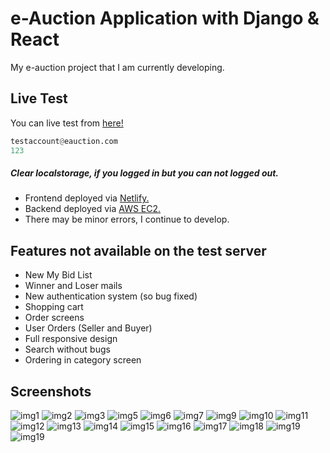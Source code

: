 # e-Auction Application with Django & React

My e-auction project that I am currently developing.

## Live Test

You can live test from [here!](https://nidea1.com.tr)

```python
testaccount@eauction.com
123
```
##### Clear localstorage, if you logged in but you can not logged out.

- Frontend deployed via [Netlify.](https://www.netlify.com)
- Backend deployed via [AWS EC2.](https://aws.amazon.com/ec2/)
- There may be minor errors, I continue to develop.

## Features not available on the test server

- New My Bid List
- Winner and Loser mails
- New authentication system (so bug fixed)
- Shopping cart
- Order screens
- User Orders (Seller and Buyer)
- Full responsive design
- Search without bugs
- Ordering in category screen

## Screenshots

![img1](https://cdn.discordapp.com/attachments/1035852765756411995/1117845844398444594/image.png)
![img2](https://cdn.discordapp.com/attachments/1035852765756411995/1117845778719842455/image.png)
![img3](https://cdn.discordapp.com/attachments/1035852765756411995/1121461190938337390/image.png)
![img5](https://cdn.discordapp.com/attachments/1035852765756411995/1117846190780842075/image.png)
![img6](https://cdn.discordapp.com/attachments/1035852765756411995/1118556949101940787/image.png)
![img7](https://cdn.discordapp.com/attachments/1035852765756411995/1118557007667003452/image.png)
![img9](https://cdn.discordapp.com/attachments/1035852765756411995/1120343199555264584/image.png)
![img10](https://cdn.discordapp.com/attachments/1035852765756411995/1118932173672677498/image.png)
![img11](https://cdn.discordapp.com/attachments/1035852765756411995/1120343338890047618/image.png)
![img12](https://cdn.discordapp.com/attachments/1035852765756411995/1120734141437198447/image.png)
![img13](https://cdn.discordapp.com/attachments/1035852765756411995/1120734374296567941/image.png)
![img14](https://cdn.discordapp.com/attachments/1035852765756411995/1121076033685291078/image.png)
![img15](https://cdn.discordapp.com/attachments/1035852765756411995/1121076191764418651/image.png)
![img16](https://cdn.discordapp.com/attachments/1035852765756411995/1121460423254884413/image.png)
![img17](https://cdn.discordapp.com/attachments/1035852765756411995/1121463138622111874/image.png)
![img18](https://cdn.discordapp.com/attachments/1035852765756411995/1121461889751335084/image.png)
![img19](https://cdn.discordapp.com/attachments/1035852765756411995/1121455891904999506/image.png)
![img19](https://cdn.discordapp.com/attachments/1035852765756411995/1121455970900508712/image.png)

